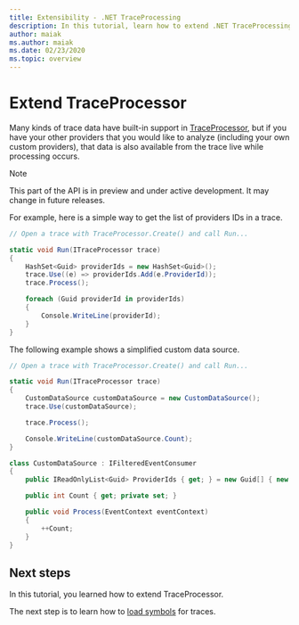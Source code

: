 ```yaml
---
title: Extensibility - .NET TraceProcessing
description: In this tutorial, learn how to extend .NET TraceProcessing.
author: maiak
ms.author: maiak
ms.date: 02/23/2020
ms.topic: overview
---
```


# Extend TraceProcessor

Many kinds of trace data have built-in support in [TraceProcessor](https://docs.microsoft.com/dotnet/api/microsoft.windows.eventtracing.traceprocessor), but if you have your other providers that you would like to analyze (including your own custom providers), that data is also available from the trace live while processing occurs.

> [!NOTE]
> This part of the API is in preview and under active development. It may change in future releases.

For example, here is a simple way to get the list of providers IDs in a trace.

```csharp
// Open a trace with TraceProcessor.Create() and call Run...

static void Run(ITraceProcessor trace)
{
    HashSet<Guid> providerIds = new HashSet<Guid>();
    trace.Use((e) => providerIds.Add(e.ProviderId));
    trace.Process();

    foreach (Guid providerId in providerIds)
    {
        Console.WriteLine(providerId);
    }
}
```

The following example shows a simplified custom data source.

```csharp
// Open a trace with TraceProcessor.Create() and call Run...

static void Run(ITraceProcessor trace)
{
    CustomDataSource customDataSource = new CustomDataSource();
    trace.Use(customDataSource);

    trace.Process();

    Console.WriteLine(customDataSource.Count);
}

class CustomDataSource : IFilteredEventConsumer
{
    public IReadOnlyList<Guid> ProviderIds { get; } = new Guid[] { new Guid("your provider ID") };

    public int Count { get; private set; }

    public void Process(EventContext eventContext)
    {
        ++Count;
    }
}
```

## Next steps

In this tutorial, you learned how to extend TraceProcessor.

The next step is to learn how to [load symbols](symbols.md) for traces.
